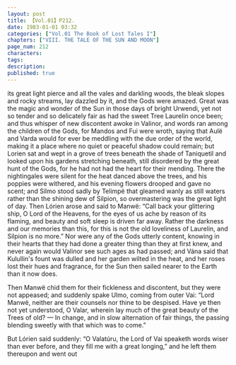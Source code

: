 ```yaml
---
layout: post
title: 【Vol.01】P212.
date: 1983-01-01 03:32
categories: ["Vol.01 The Book of Lost Tales I"]
chapters: ["VIII. THE TALE OF THE SUN AND MOON"]
page_num: 212
characters: 
tags: 
description: 
published: true
---
```


<p style="text-indent: 0;">
its great light pierce and all the vales and darkling woods, the bleak slopes and rocky streams, lay dazzled by it, and the Gods were amazed. Great was the magic and wonder of the Sun in those days of bright Urwendi, yet not so tender and so delicately fair as had the sweet Tree Laurelin once been; and thus whisper of new discontent awoke in Valinor, and words ran among the children of the Gods, for Mandos and Fui were wroth, saying that Aulë and Varda would for ever be meddling with the due order of the world, making it a place where no quiet or peaceful shadow could remain; but Lorien sat and wept in a grove of trees beneath the shade of Taniquetil and looked upon his gardens stretching beneath, still disordered by the great hunt of the Gods, for he had not had the heart for their mending. There the nightingales were silent for the heat danced above the trees, and his poppies were withered, and his evening flowers drooped and gave no scent; and Silmo stood sadly by Telimpë that gleamed wanly as still waters rather than the shining dew of Silpion, so overmastering was the great light of day. Then Lórien arose and said to Manwë: “Call back your glittering ship, O Lord of the Heavens, for the eyes of us ache by reason of its flaming, and beauty and soft sleep is driven far away. Rather the darkness and our memories than this, for this is not the old loveliness of Laurelin, and Silpion is no more.” Nor were any of the Gods utterly content, knowing in their hearts that they had done a greater thing than they at first knew, and never again would Valinor see such ages as had passed; and Vána said that Kulullin's fount was dulled and her garden wilted in the heat, and her roses lost their hues and fragrance, for the Sun then sailed nearer to the Earth than it now does.
</p>

Then Manwë chid them for their fickleness and discontent, but they were not appeased; and suddenly spake Ulmo, coming from outer Vai: “Lord Manwë, neither are their counsels nor thine to be despised. Have ye then not yet understood, O Valar, wherein lay much of the great beauty of the Trees of old? — In change, and in slow alternation of fair things, the passing blending sweetly with that which was to come.”

But Lórien said suddenly: “O Valatúru, the Lord of Vai speaketh words wiser than ever before, and they fill me with a great longing,” and he left them thereupon and went out

